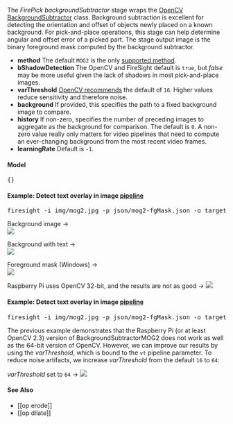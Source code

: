 The _FirePick backgroundSubtractor_ stage wraps the [OpenCV BackgroundSubtractor](http://docs.opencv.org/java/org/opencv/video/BackgroundSubtractor.html) class. Background subtraction is excellent for detecting the orientation and offset of objects newly placed on a known background. For pick-and-place operations, this stage can help determine angular and offset error of a picked part. The stage output image is the binary foreground mask computed by the background subtractor.

* **method** The default `MOG2` is the only [supported method](http://docs.opencv.org/modules/video/doc/motion_analysis_and_object_tracking.html#backgroundsubtractormog2). 
* **bShadowDetection** The OpenCV and FireSight default is `true`, but _false_ may be more useful given the lack of shadows in most pick-and-place images.
* **varThreshold** [OpenCV recommends](http://docs.opencv.org/modules/video/doc/motion_analysis_and_object_tracking.html#backgroundsubtractormog2) the default of `16`. Higher values reduce sensitivity and therefore noise.
* **background** If provided, this specifies the path to a fixed background image to compare. 
* **history** If non-zero, specifies the number of preceding images to aggregate as the background for comparison. The default is `0`. A non-zero value really only matters for video pipelines that need to compute an ever-changing background from the most recent video frames. 
* **learningRate** Default is `-1`. 

#### Model
<pre>{}</pre>

#### Example: Detect text overlay in image [pipeline](https://github.com/firepick1/FireSight/blob/master/json/mog2-fgMask.json)
<pre>firesight -i img/mog2.jpg -p json/mog2-fgMask.json -o target/mog2-fgMask.png -DbgImg=img/pcb.jpg</pre>

Background image &rarr;<br>
<img src="https://github.com/firepick1/FireSight/blob/master/img/pcb.jpg?raw=true">

Background with text &rarr;<br>
<img src="https://github.com/firepick1/FireSight/blob/master/img/mog2.jpg?raw=true"> 

Foreground mask (Windows) &rarr;<br>
<img src="https://github.com/firepick1/FireSight/blob/master/img/mog2-fgMask-win.png?raw=true">

Raspberry Pi uses OpenCV 32-bit, and the results are not as good &rarr;
<img src="https://github.com/firepick1/FireSight/blob/master/img/mog2-fgMask.png?raw=true"> 

#### Example: Detect text overlay in image [pipeline](https://github.com/firepick1/FireSight/blob/master/json/mog2-fgMask.json)
<pre>firesight -i img/mog2.jpg -p json/mog2-fgMask.json -o target/mog2-fgMask64.png -DbgImg=img/pcb.jpg -Dvt=64</pre>
The previous example demonstrates that the Raspberry Pi (or at least OpenCV 2.3) version of BackgroundSubtractorMOG2 does not work as well as the 64-bit version of OpenCV. However, we can improve our results by using the _varThreshold_, which is bound to the `vt` pipeline parameter. To reduce noise artifacts, we increase _varThreshold_ from the default `16` to `64`:

_varThreshold_ set to `64` &rarr;
<img src="https://github.com/firepick1/FireSight/blob/master/img/mog2-fgMask64.png?raw=true"> 

#### See Also
* [[op erode]]
* [[op dilate]]